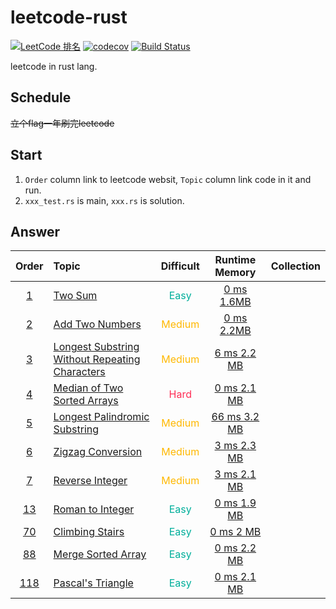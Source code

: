 # leetcode-rust

[![LeetCode 排名](https://img.shields.io/badge/cruoru-1-blue.svg)](https://leetcode.com/cruoru/)
[![codecov](https://codecov.io/gh/ruoru/leetcode-rust/branch/master/graph/badge.svg)](https://codecov.io/gh/ruoru/leetcode-rust)
[![Build Status](https://api.travis-ci.org/ruoru/leetcode-rust.svg?branch=master)](https://www.travis-ci.org/ruoru/leetcode-rust)

leetcode in rust lang.

## Schedule

~~立个flag一年刷完leetcode~~

## Start
1. `Order` column link to leetcode websit,  `Topic` column link code in it and run.
2. `xxx_test.rs` is main, `xxx.rs` is solution.

## Answer

|Order|Topic|Difficult|Runtime Memory|Collection|
|:-:|:-|:-:|:-:|---|
|[1](https://leetcode.com/problems/two-sum/)|[Two Sum](./Algorithms/0001.two_sum)|<font color=#00af9b>Easy</font>|[0 ms  1.6MB](https://leetcode.com/submissions/detail/195942348/)||
|[2](https://leetcode.com/problems/add-two-numbers/)|[Add Two Numbers](./Algorithms/0002.add_two_numbers)|<font color=#ffb800>Medium</font>|[0 ms  2.2MB](https://leetcode.com/submissions/detail/693734019/)||
|[3](https://leetcode.com/problems/longest-substring-without-repeating-characters/)|[Longest Substring Without Repeating Characters](./Algorithms/0003.longest_substring_without_repeating_characters)|<font color=#ffb800>Medium</font>|[6 ms  2.2 MB](https://leetcode.com/submissions/detail/698985105/)||
|[4](https://leetcode.com/problems/median-of-two-sorted-arrays/)|[Median of Two Sorted Arrays](./Algorithms/0004.median_of_two_sorted_arrays)|<font color=#ff2d55>Hard</font>|[0 ms  2.1 MB](https://leetcode.com/submissions/detail/677935142/)||
|[5](https://leetcode.com/problems/longest-palindromic-substring/)|[Longest Palindromic Substring](./Algorithms/0005.longest_palindromic_substring/)|<font color=#ffb800>Medium</font>|[66 ms  3.2 MB](https://leetcode.com/problems/longest-palindromic-substring/submissions/1395225592/)||
|[6](https://leetcode.com/problems/zigzag-conversion/description/)|[Zigzag Conversion](./Algorithms/0006.zigzag_conversion/)|<font color=#ffb800>Medium</font>|[3 ms  2.3 MB](https://leetcode.com/problems/zigzag-conversion/submissions/1395250775/)||
|[7](https://leetcode.com/problems/reverse-integer/)|[Reverse Integer](./Algorithms/0007.reverse_integer/)|<font color=#ffb800>Medium</font>|[3 ms  2.1 MB](https://leetcode.com/problems/reverse-integer/submissions/1395349342/)||
|[13](https://leetcode.com/problems/roman-to-integer/)|[Roman to Integer](./Algorithms/0013.roman_to_integer)|<font color=#00af9b>Easy</font>|[0 ms  1.9 MB](https://leetcode.com/submissions/detail/677059952/)||
|[70]()|[Climbing Stairs](./Algorithms/0070.climbing_stairs)|<font color=#00af9b>Easy</font>|[0 ms  2 MB](https://leetcode.com/submissions/detail/677245941/)||
|[88]()|[Merge Sorted Array](./Algorithms/0088.merge_sorted_array)|<font color=#00af9b>Easy</font>|[0 ms  2.2 MB](https://leetcode.com/submissions/detail/677312093/)||
|[118]()|[Pascal's Triangle](./Algorithms/0118.pascals_triangle)|<font color=#00af9b>Easy</font>|[0 ms  2.1 MB](https://leetcode.com/submissions/detail/677928287/)||